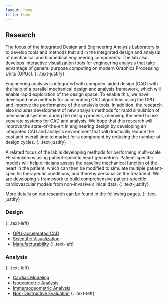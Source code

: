 ```yaml
---
layout: home
title: Home
---
```


## Research

The focus of the Integrated Design and Engineering Analysis Laboratory is to develop tools and methods that aid in the integrated design and analysis of mechanical and biomedical engineering components. The lab also develops interactive visualization tools for engineering analysis that take advantage of general purpose computing on modern Graphics Processing Units (GPUs).
{: .text-justify}

Engineering analysis is integrated with computer-aided design (CAD) with the help of a parallel  mechanical design and analysis framework, which will enable rapid exploration of the design space. To enable this, we have developed new methods for accelerating CAD algorithms using the GPU. and improve the performance of the analysis tools. In addition, the research also includes development of new analysis methods for rapid simulation of mechanical systems during the design process, removing the need to use separate systems for CAD and analysis. We hope that this  research will improve the state-of-the-art in engineering design by developing an integrated CAD and analysis environment that will drastically reduce the cost and overall time to market for a component by reducing the number of design cycles.
{: .text-justify}


A related focus of the lab is developing methods for performing multi-scale FE simulations using patient-specific heart geometries. Patient-specific models will help clinicians assess the baseline mechanical function of the heart in the patient, which can then be modified to simulate multiple patient-specific therapeutic conditions, and thereby personalize the treatment. We are developing s framework to build comprehensive patient-specific cardiovascular models from non-invasive clinical data.
{: .text-justify}

  
More details on our research can be found in the following pages.
{: .text-justify}

  
### Design
{: .text-left}
- [GPU-accelerated CAD](r-gpu.html)
- [Scientific Visualization](r-viz.html)
- [Manufacturability](r-dfm.html)
{: .text-left}

### Analysis
{: .text-left}
- [Cardiac Modeling](r-cardiac.html)
- [Isogeometric Analysis](r-iga.html)
- [Immersogeometric Analysis](r-imga.html)
- [Non-Destructive Evaluation](r-nde.html)
{: .text-left}



